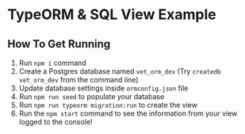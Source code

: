 # TypeORM & SQL View Example

## How To Get Running

1. Run `npm i` command
1. Create a Postgres database named `vet_orm_dev` (Try `createdb vet_orm_dev` from the command line)
1. Update database settings inside `ormconfig.json` file
1. Run `npm run seed` to populate your database
1. Run `npm run typeorm migration:run` to create the view
1. Run the `npm start` command to see the information from your view logged to the console!
